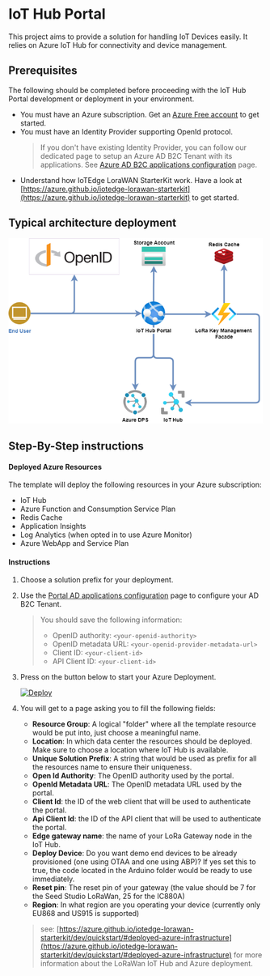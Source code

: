 # IoT Hub Portal

This project aims to provide a solution for handling IoT Devices easily.
It relies on Azure IoT Hub for connectivity and device management.

## Prerequisites

The following should be completed before proceeding with the IoT Hub Portal development or deployment in your environment.

* You must have an Azure subscription. Get an [Azure Free account](https://azure.microsoft.com/en-us/offers/ms-azr-0044p/) to get started.
* You must have an Identity Provider supporting OpenId protocol. 
    > If you don't have existing Identity Provider, you can follow our dedicated page to setup an Azure AD B2C Tenant with its applications.
    > See [Azure AD B2C applications configuration](./docs/b2c-applications.md) page.
* Understand how IoTEdge LoraWAN StarterKit work. Have a look at [https://azure.github.io/iotedge-lorawan-starterkit](https://azure.github.io/iotedge-lorawan-starterkit) to get started.

## Typical architecture deployment

![Architecture](./images/architecture.png)

## Step-By-Step instructions

#### Deployed Azure Resources

The template will deploy the following resources in your Azure subscription:

* IoT Hub
* Azure Function and Consumption Service Plan
* Redis Cache
* Application Insights
* Log Analytics (when opted in to use Azure Monitor)
* Azure WebApp and Service Plan

#### Instructions

1. Choose a solution prefix for your deployment.

1. Use the [Portal AD applications configuration](https://cgi-fr.github.io/IoT-Hub-Portal/docs/b2c-applications.html) page to configure your AD B2C Tenant.
    > You should save the following information:
    > * OpenID authority: `<your-openid-authority>`
    > * OpenID metadata URL: `<your-openid-provider-metadata-url>`
    > * Client ID: `<your-client-id>`
    > * API Client ID: `<your-client-id>`

1. Press on the button below to start your Azure Deployment.

    [![Deploy](http://azuredeploy.net/deploybutton.png)](https://portal.azure.com/#create/Microsoft.Template/uri/https%3A%2F%2Fraw.githubusercontent.com%2FCGI-FR%2FIoT-Hub-Portal%2Fmain%2Ftemplates%2Fazuredeploy.json)

1. You will get to a page asking you to fill the following fields:
    * **Resource Group**: A logical "folder" where all the template resource would be put into, just choose a meaningful name.
    * **Location**: In which data center the resources should be deployed. Make sure to choose a location where IoT Hub is available.
    * **Unique Solution Prefix**: A string that would be used as prefix for all the resources name to ensure their uniqueness.
    * **Open Id Authority**: The OpenID authority used by the portal.
    * **OpenId Metadata URL**: The OpenID metadata URL used by the portal.
    * **Client Id**: the ID of the web client that will be used to authenticate the portal.
    * **Api Client Id**: the ID of the API client that will be used to authenticate the portal.
    * **Edge gateway name**: the name of your LoRa Gateway node in the IoT Hub.
    * **Deploy Device**: Do you want demo end devices to be already provisioned (one using OTAA and one using ABP)? If yes set this to true, the code located in the Arduino folder would be ready to use immediately.
    * **Reset pin**:  The reset pin of your gateway (the value should be 7 for the Seed Studio LoRaWan, 25 for the IC880A)
    * **Region**:  In what region are you operating your device (currently only EU868 and US915 is supported)

    > see: [https://azure.github.io/iotedge-lorawan-starterkit/dev/quickstart/#deployed-azure-infrastructure](https://azure.github.io/iotedge-lorawan-starterkit/dev/quickstart/#deployed-azure-infrastructure) for more information about the LoRaWan IoT Hub and Azure deployment.